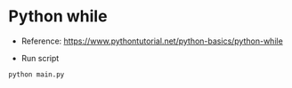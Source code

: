 # Python while

- Reference: https://www.pythontutorial.net/python-basics/python-while

- Run script
```python
python main.py
```
